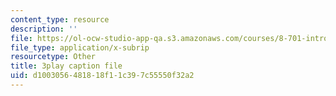 ```yaml
---
content_type: resource
description: ''
file: https://ol-ocw-studio-app-qa.s3.amazonaws.com/courses/8-701-introduction-to-nuclear-and-particle-physics-fall-2020/d1003056481818f11c397c55550f32a2_nXzur-2hbkI.srt
file_type: application/x-subrip
resourcetype: Other
title: 3play caption file
uid: d1003056-4818-18f1-1c39-7c55550f32a2
---
```

